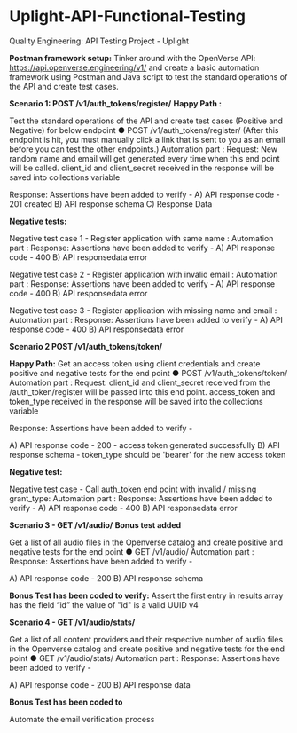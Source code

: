 # Uplight-API-Functional-Testing
Quality Engineering: API Testing Project - Uplight

**Postman framework setup:**
Tinker around with the OpenVerse API: https://api.openverse.engineering/v1/ and
create a basic automation framework using Postman and Java script to test
the standard operations of the API and create test cases.

**Scenario 1: POST /v1/auth_tokens/register/** 
**Happy Path :**

Test the standard operations of the API and create test cases (Positive and Negative) for below endpoint
● POST /v1/auth_tokens/register/ (After this endpoint is hit, you must manually click a
link that is sent to you as an email before you can test the other endpoints.)
Automation part :
Request:
New random name and email will get generated every time when this end point will be called.
client_id and client_secret received in the response will be saved into collections variable

Response:
Assertions have been added to verify -
A) API response code - 201 created
B) API response schema
C) Response Data

**Negative tests:**

Negative test case 1 - Register application with same name :
Automation part :
Response:
Assertions have been added to verify -
A) API response code - 400
B) API responsedata error

Negative test case 2 - Register application with invalid email :
Automation part :
Response:
Assertions have been added to verify -
A) API response code - 400
B) API responsedata error

Negative test case 3 - Register application with missing name and email :
Automation part :
Response:
Assertions have been added to verify -
A) API response code - 400
B) API responsedata error

**Scenario 2  POST /v1/auth_tokens/token/**

**Happy Path:**
Get an access token using client credentials and create positive and negative tests for the end point
● POST /v1/auth_tokens/token/
Automation part :
Request:
client_id and client_secret received from the /auth_token/register will be passed into this end point.
access_token and token_type received in the response will be saved into the collections variable

Response:
Assertions have been added to verify -

A) API response code - 200 - access token generated successfully
B) API response schema - token_type should be 'bearer' for the new access token

**Negative test:**

Negative test case - Call auth_token end point with invalid / missing grant_type:
Automation part :
Response:
Assertions have been added to verify -
A) API response code - 400
B) API responsedata error

**Scenario 3 - GET /v1/audio/**
**Bonus test added**

Get a list of all audio files in the Openverse catalog and create positive and negative tests for the end point
● GET /v1/audio/
Automation part :
Response:
Assertions have been added to verify -

A) API response code - 200
B) API response schema


**Bonus Test has been coded to verify:**
Assert the first entry in results array has the field “id”
the value of "id" is a valid UUID v4

**Scenario 4 - GET /v1/audio/stats/**

Get a list of all content providers and their respective number of audio files in the Openverse catalog and create positive and negative tests for the end point
● GET /v1/audio/stats/
Automation part :
Response:
Assertions have been added to verify -

A) API response code - 200
B) API response data

**Bonus Test has been coded to**

Automate the email verification process

